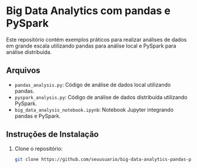 # Big Data Analytics com pandas e PySpark

Este repositório contém exemplos práticos para realizar análises de dados em grande escala utilizando pandas para análise local e PySpark para análise distribuída.

## Arquivos
- `pandas_analysis.py`: Código de análise de dados local utilizando pandas.
- `pyspark_analysis.py`: Código de análise de dados distribuída utilizando PySpark.
- `big_data_analysis_notebook.ipynb`: Notebook Jupyter integrando pandas e PySpark.

## Instruções de Instalação
1. Clone o repositório:
   ```bash
   git clone https://github.com/seuusuario/big-data-analytics-pandas-pyspark-laboratorio-extensao.git